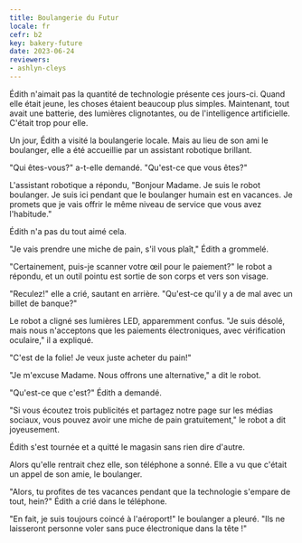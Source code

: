 ```yaml
---
title: Boulangerie du Futur
locale: fr
cefr: b2
key: bakery-future
date: 2023-06-24
reviewers:
- ashlyn-cleys
---
```


Édith n'aimait pas la quantité de technologie présente ces jours-ci. Quand elle était jeune, les choses étaient beaucoup plus simples. Maintenant, tout avait une batterie, des lumières clignotantes, ou de l'intelligence artificielle. C'était trop pour elle.

Un jour, Édith a visité la boulangerie locale. Mais au lieu de son ami le boulanger, elle a été accueillie par un assistant robotique brillant.

"Qui êtes-vous?" a-t-elle demandé. "Qu'est-ce que vous êtes?"

L'assistant robotique a répondu, "Bonjour Madame. Je suis le robot boulanger. Je suis ici pendant que le boulanger humain est en vacances. Je promets que je vais offrir le même niveau de service que vous avez l'habitude."

Édith n'a pas du tout aimé cela.

"Je vais prendre une miche de pain, s'il vous plaît," Édith a grommelé.

"Certainement, puis-je scanner votre œil pour le paiement?" le robot a répondu, et un outil pointu est sortie de son corps et vers son visage.

"Reculez!" elle a crié, sautant en arrière. "Qu'est-ce qu'il y a de mal avec un billet de banque?"

Le robot a cligné ses lumières LED, apparemment confus. "Je suis désolé, mais nous n'acceptons que les paiements électroniques, avec vérification oculaire," il a expliqué.

"C'est de la folie! Je veux juste acheter du pain!"

"Je m'excuse Madame. Nous offrons une alternative," a dit le robot.

"Qu'est-ce que c'est?" Édith a demandé.

"Si vous écoutez trois publicités et partagez notre page sur les médias sociaux, vous pouvez avoir une miche de pain gratuitement," le robot a dit joyeusement.

Édith s'est tournée et a quitté le magasin sans rien dire d'autre.

Alors qu'elle rentrait chez elle, son téléphone a sonné. Elle a vu que c'était un appel de son amie, le boulanger.

"Alors, tu profites de tes vacances pendant que la technologie s'empare de tout, hein?" Édith a crié dans le téléphone.

"En fait, je suis toujours coincé à l'aéroport!" le boulanger a pleuré. "Ils ne laisseront personne voler sans puce électronique dans la tête !"